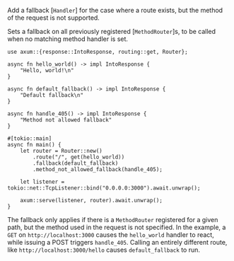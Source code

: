 Add a fallback [`Handler`] for the case where a route exists, but the method of the request is not supported.

Sets a fallback on all previously registered [`MethodRouter`]s,
to be called when no matching method handler is set.

```rust,no_run
use axum::{response::IntoResponse, routing::get, Router};

async fn hello_world() -> impl IntoResponse {
    "Hello, world!\n"
}

async fn default_fallback() -> impl IntoResponse {
    "Default fallback\n"
}

async fn handle_405() -> impl IntoResponse {
    "Method not allowed fallback"
}

#[tokio::main]
async fn main() {
    let router = Router::new()
        .route("/", get(hello_world))
        .fallback(default_fallback)
        .method_not_allowed_fallback(handle_405);

    let listener = tokio::net::TcpListener::bind("0.0.0.0:3000").await.unwrap();

    axum::serve(listener, router).await.unwrap();
}
```

The fallback only applies if there is a `MethodRouter` registered for a given path, 
but the method used in the request is not specified. In the example, a `GET` on 
`http://localhost:3000` causes the `hello_world` handler to react, while issuing a 
POST triggers `handle_405`. Calling an entirely different route, like `http://localhost:3000/hello` 
causes `default_fallback` to run.
